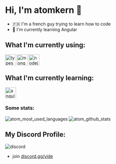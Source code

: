 # Hi, I'm atomkern 💩

* 🇫🇷 I'm a french guy trying to learn how to code
* 🌱 I'm currently learning Angular

## What I'm currently using:

<img align="left" alt="typescript" width="35px" src="https://cdn.jsdelivr.net/gh/devicons/devicon/icons/typescript/typescript-original.svg" />
<img align="left" alt="mongodb" width="35px" src="https://cdn.jsdelivr.net/gh/devicons/devicon/icons/mongodb/mongodb-original.svg" />
<img align="left" alt="nodejs" width="35px" src="https://cdn.jsdelivr.net/gh/devicons/devicon/icons/nodejs/nodejs-original.svg" />
<br /><br />

## What I'm currently learning:

<img align="left" alt="angular" width="35px" src="https://api.iconify.design/devicon/angular.svg" />

<br /><br />

### Some stats:

<img alt="atom_most_used_languages" src="https://github-readme-stats.vercel.app/api/top-langs/?username=atom1488&langs_count=6&count_private=true&layout=compact&theme=nightowl&hide_border=true&bg_color=0D1117" />

<img alt="atom_github_stats" src="https://github-readme-stats.vercel.app/api?username=atom1488&show_icons=true&count_private=true&layout=compact&theme=nightowl&hide_border=true&bg_color=0D1117" />

## My Discord Profile:

<img alt="discord" src="https://discord.c99.nl/widget/theme-3/834157306861846601.png" />

* join [discord.gg/vide](https://discord.gg/UwkcY8BwMb)
